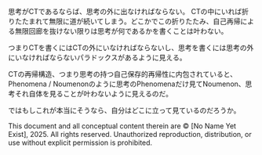 思考がCTであるならば、思考の外に出なければならない。
CTの中にいれば折りたたまれて無限に道が続いてしまう。どこかでこの折りたたみ、自己再帰による無限回廊を抜けない限りは思考が何であるかを書くことは叶わない。

つまりCTを書くにはCTの外にいなければならないし、思考を書くには思考の外にいなければならないパラドックスがあるように見える。

CTの再帰構造、つまり思考の持つ自己保存的再帰性に内包されていると、Phenomena / Noumenonのように思考のPhenomenaだけ見てNoumenon、思考それ自体を見ることが叶わないように見えるのだ。

ではもしこれが本当にそうなら、自分はどこに立って見ているのだろうか。

This document and all conceptual content therein are © [No Name Yet Exist], 2025. All rights reserved. Unauthorized reproduction, distribution, or use without explicit permission is prohibited.